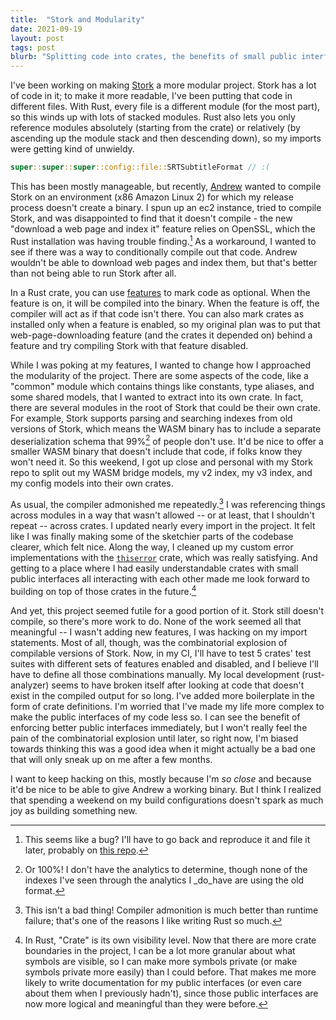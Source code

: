 ```yaml
---
title:  "Stork and Modularity"
date: 2021-09-19
layout: post
tags: post
blurb: "Splitting code into crates, the benefits of small public interface, and a combinatorial explosion."
---
```


I've been working on making [Stork](https://stork-search.net) a more modular project. Stork has a lot of code in it; to make it more readable, I've been putting that code in different files. With Rust, every file is a different module (for the most part), so this winds up with lots of stacked modules. Rust also lets you only reference modules absolutely (starting from the crate) or relatively (by ascending up the module stack and then descending down), so my imports were getting kind of unwieldy. 

```rust
super::super::super::config::file::SRTSubtitleFormat // :(
```

This has been mostly manageable, but recently, [Andrew](https://healeycodes.com) wanted to compile Stork on an environment (x86 Amazon Linux 2) for which my release process doesn't create a binary. I spun up an ec2 instance, tried to compile Stork, and was disappointed to find that it doesn't compile - the new "download a web page and index it" feature relies on OpenSSL, which the Rust installation was having trouble finding.[^0] As a workaround, I wanted to see if there was a way to conditionally compile out that code. Andrew wouldn't be able to download web pages and index them, but that's better than not being able to run Stork after all.

In a Rust crate, you can use [features](https://doc.rust-lang.org/cargo/reference/features.html) to mark code as optional. When the feature is on, it will be compiled into the binary. When the feature is off, the compiler will act as if that code isn't there. You can also mark crates as installed only when a feature is enabled, so my original plan was to put that web-page-downloading feature (and the crates it depended on) behind a feature and try compiling Stork with that feature disabled.

While I was poking at my features, I wanted to change how I approached the modularity of the project. There are some aspects of the code, like a "common" module which contains things like constants, type aliases, and some shared models, that I wanted to extract into its own crate. In fact, there are several modules in the root of Stork that could be their own crate. For example, Stork supports parsing and searching indexes from old versions of Stork, which means the WASM binary has to include a separate deserialization schema that 99%[^1] of people don't use. It'd be nice to offer a smaller WASM binary that doesn't include that code, if folks know they won't need it. So this weekend, I got up close and personal with my Stork repo to split out my WASM bridge models, my v2 index, my v3 index, and my config models into their own crates.

As usual, the compiler admonished me repeatedly.[^2] I was referencing things across modules in a way that wasn't allowed -- or at least, that I shouldn't repeat -- across crates. I updated nearly every import in the project. It felt like I was finally making some of the sketchier parts of the codebase clearer, which felt nice. Along the way, I cleaned up my custom error implementations with the [`thiserror`](https://github.com/dtolnay/thiserror) crate, which was really satisfying. And getting to a place where I had easily understandable crates with small public interfaces all interacting with each other made me look forward to building on top of those crates in the future.[^3]

And yet, this project seemed futile for a good portion of it. Stork still doesn't compile, so there's more work to do. None of the work seemed all that meaningful -- I wasn't adding new features, I was hacking on my import statements. Most of all, though, was the combinatorial explosion of compilable versions of Stork. Now, in my CI, I'll have to test 5 crates' test suites with different sets of features enabled and disabled, and I believe I'll have to define all those combinations manually. My local development (rust-analyzer) seems to have broken itself after looking at code that doesn't exist in the compiled output for so long. I've added more boilerplate in the form of crate definitions. I'm worried that I've made my life more complex to make the public interfaces of my code less so. I can see the benefit of enforcing better public interfaces immediately, but I won't really feel the pain of the combinatorial explosion until later, so right now, I'm biased towards thinking this was a good idea when it might actually be a bad one that will only sneak up on me after a few months.

I want to keep hacking on this, mostly because I'm _so close_ and because it'd be nice to be able to give Andrew a working binary. But I think I realized that spending a weekend on my build configurations doesn't spark as much joy as building something new.

[^0]: This seems like a bug? I'll have to go back and reproduce it and file it later, probably on [this repo](https://github.com/sfackler/rust-openssl).

[^1]: Or 100%! I don't have the analytics to determine, though none of the indexes I've seen through the analytics I _do_have are using the old format.

[^2]: This isn't a bad thing! Compiler admonition is much better than runtime failure; that's one of the reasons I like writing Rust so much.

[^3]: In Rust, "Crate" is its own visibility level. Now that there are more crate boundaries in the project, I can be a lot more granular about what symbols are visible, so I can make more symbols private (or make symbols private more easily) than I could before. That makes me more likely to write documentation for my public interfaces (or even care about them when I previously hadn't), since those public interfaces are now more logical and meaningful than they were before.